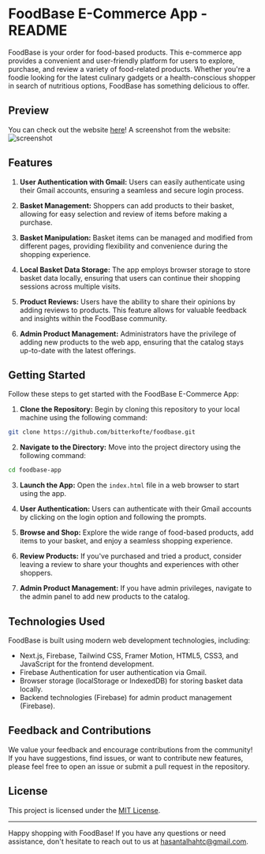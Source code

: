 # FoodBase E-Commerce App - README

FoodBase is your order for food-based products. This e-commerce app provides a convenient and user-friendly platform for users to explore, purchase, and review a variety of food-related products. Whether you're a foodie looking for the latest culinary gadgets or a health-conscious shopper in search of nutritious options, FoodBase has something delicious to offer.

## Preview
You can check out the website [here](https://foodbase-tr.vercel.app/)!
A screenshot from the website:
![screenshot](public/FoodBase-bg-orange.jpg)

## Features

1. **User Authentication with Gmail:** Users can easily authenticate using their Gmail accounts, ensuring a seamless and secure login process.

2. **Basket Management:** Shoppers can add products to their basket, allowing for easy selection and review of items before making a purchase.

3. **Basket Manipulation:** Basket items can be managed and modified from different pages, providing flexibility and convenience during the shopping experience.

4. **Local Basket Data Storage:** The app employs browser storage to store basket data locally, ensuring that users can continue their shopping sessions across multiple visits.

5. **Product Reviews:** Users have the ability to share their opinions by adding reviews to products. This feature allows for valuable feedback and insights within the FoodBase community.

6. **Admin Product Management:** Administrators have the privilege of adding new products to the web app, ensuring that the catalog stays up-to-date with the latest offerings.

## Getting Started

Follow these steps to get started with the FoodBase E-Commerce App:

1. **Clone the Repository:** Begin by cloning this repository to your local machine using the following command:

``` bash
git clone https://github.com/bitterkofte/foodbase.git
```

2. **Navigate to the Directory:** Move into the project directory using the following command:

``` bash
cd foodbase-app
```


3. **Launch the App:** Open the `index.html` file in a web browser to start using the app.

4. **User Authentication:** Users can authenticate with their Gmail accounts by clicking on the login option and following the prompts.

5. **Browse and Shop:** Explore the wide range of food-based products, add items to your basket, and enjoy a seamless shopping experience.

6. **Review Products:** If you've purchased and tried a product, consider leaving a review to share your thoughts and experiences with other shoppers.

7. **Admin Product Management:** If you have admin privileges, navigate to the admin panel to add new products to the catalog.

## Technologies Used

FoodBase is built using modern web development technologies, including:

- Next.js, Firebase, Tailwind CSS, Framer Motion, HTML5, CSS3, and JavaScript for the frontend development.
- Firebase Authentication for user authentication via Gmail.
- Browser storage (localStorage or IndexedDB) for storing basket data locally.
- Backend technologies (Firebase) for admin product management (Firebase).

## Feedback and Contributions

We value your feedback and encourage contributions from the community! If you have suggestions, find issues, or want to contribute new features, please feel free to open an issue or submit a pull request in the repository.

## License

This project is licensed under the [MIT License](LICENSE.md).

---

Happy shopping with FoodBase! If you have any questions or need assistance, don't hesitate to reach out to us at [hasantalhahtc@gmail.com](mailto:hasantalhahtc@gmail.com).
